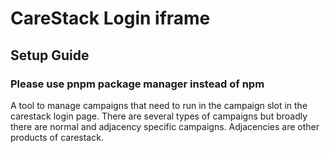 # CareStack Login iframe

## Setup Guide

### Please use pnpm package manager instead of npm

A tool to manage campaigns that need to run in the campaign slot in the carestack login page.
There are several types of campaigns but broadly there are normal and adjacency specific campaigns. Adjacencies are other products of carestack.
